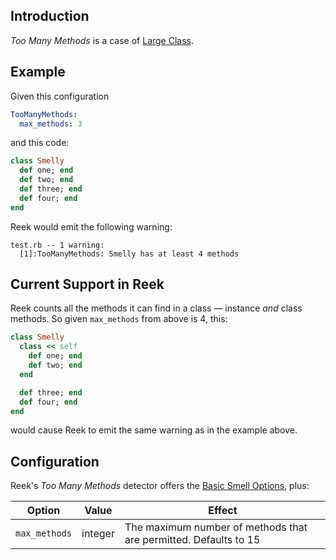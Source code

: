 ## Introduction

_Too Many Methods_ is a case of [Large Class](Large-Class.md).

## Example

Given this configuration

```yaml
TooManyMethods:
  max_methods: 3
```

and this code:

```Ruby
class Smelly
  def one; end
  def two; end
  def three; end
  def four; end
end
```

Reek would emit the following warning:

```
test.rb -- 1 warning:
  [1]:TooManyMethods: Smelly has at least 4 methods
```
## Current Support in Reek

Reek counts all the methods it can find in a class &mdash; instance *and* class
methods. So given `max_methods` from above is 4, this:

```Ruby
class Smelly
  class << self
    def one; end
    def two; end
  end

  def three; end
  def four; end
end
```

would cause Reek to emit the same warning as in the example above.

## Configuration

Reek's _Too Many Methods_ detector offers the [Basic Smell Options](Basic-Smell-Options.md), plus:

| Option        | Value   | Effect  |
| --------------|---------|---------|
| `max_methods` | integer | The maximum number of methods that are permitted. Defaults to 15 |
